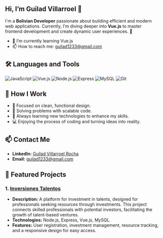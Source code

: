 ## Hi, I’m Guilad Villarroel 👋
I'm a **Bolivian Developer** passionate about building efficient and modern web applications.
Currently, I'm diving deeper into **Vue.js** to master frontend development and create dynamic user experiences. 🚀  

 - 🌱 I’m currently learning Vue.js
 - 📫 How to reach me: guilad1233@gmail.com



## 🛠️ **Languages and Tools**

![JavaScript](https://img.shields.io/badge/Code-JavaScript-yellow?logo=javascript&logoColor=white)
![Vue.js](https://img.shields.io/badge/Frontend-Vue.js-brightgreen?logo=vue.js&logoColor=white)
![Node.js](https://img.shields.io/badge/Backend-Node.js-green?logo=node.js&logoColor=white)
![Express](https://img.shields.io/badge/Framework-Express-black?logo=express&logoColor=white)
![MySQL](https://img.shields.io/badge/Database-MySQL-blue?logo=mysql&logoColor=white)
![Git](https://img.shields.io/badge/VersionControl-Git-orange?logo=git&logoColor=white)

## 🌟 **How I Work**

- 🎯 Focused on clean, functional design.
- 🔧 Solving problems with scalable code.
- 📖 Always learning new technologies to enhance my skills.
- 💻 Enjoying the process of coding and turning ideas into reality.

## 📫 **Contact Me**

- **LinkedIn:** [Guilad Villarroel Rocha](https://www.linkedin.com/in/guilad-villarroel-rocha-00a622214/)
- **Email:** [guilad1233@gmail.com](mailto:guilad1233@gmail.com)

## 📂 **Featured Projects**
### 1. [Inversiones Talentos](https://github.com/Guilad0/InversionesTalentos)
- **Description:** A platform for investment in talents, designed for professionals seeking resources through investments.
  This project connects skilled professionals with potential investors, facilitating the growth of talent-based ventures.
- **Technologies:** Node.js, Express, Vue.js, MySQL.
- **Features:** User registration, investment management, resource tracking, and a responsive design for easy access.

<!--
**Guilad0/Guilad0** is a ✨ _special_ ✨ repository because its `README.md` (this file) appears on your GitHub profile.

Here are some ideas to get you started:

- 🔭 I’m currently working on ...
-
- 👯 I’m looking to collaborate on ...
- 🤔 I’m looking for help with ...
- 💬 Ask me about ...
- 📫 How to reach me: ...
- 😄 Pronouns: ...
- ⚡ Fun fact: ...
-->
